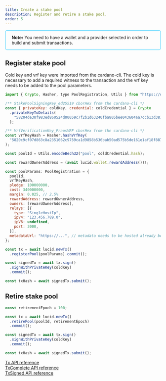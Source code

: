 ```yaml
---
title: Create a stake pool
description: Register and retire a stake pool. 
order: 5
---
```


<div style="padding: 14px 20px; border-radius: 6px; border: solid 1px deepskyblue">
<b>Note:</b> You need to have a wallet and a provider selected in order to build and submit transactions.
</div>

## Register stake pool

Cold key and vrf key were imported from the cardano-cli. The cold key is
necessary to add a required witness to the transaction and the vrf key needs to
be added to the pool parameters.

```js
import { Crypto, Hasher, type PoolRegistration, Utils } from "https://deno.land/x/lucid/mod.ts";

/** StakePoolSigningKey_ed25519 cborHex from the cardano-cli */
const { privateKey: coldKey, credential: coldCredential } = Crypto
  .privateKeyToDetails(
    "58204de30f983ed860524d00059c7f2b1d63240fba805bee043604aa7ccb13d387e9",
  );

/** VrfVerificationKey_PraosVRF cborHex from the cardano-cli */
const vrfKeyHash = Hasher.hashVrfKey(
  "5820c9cf07d863c8a2351662c9759ca1d9858b536bab50ad575b5de161e1af18f887",
);

const poolId = Utils.encodeBech32("pool", coldCredential.hash);

const rewardOwnerAddress = (await lucid.wallet.rewardAddress())!;

const poolParams: PoolRegistration = {
  poolId,
  vrfKeyHash,
  pledge: 100000000,
  cost: 340000000,
  margin: 0.025, // 2.5%
  rewardAddress: rewardOwnerAddress,
  owners: [rewardOwnerAddress],
  relays: [{
    type: "SingleHostIp",
    ipV4: "123.456.789.0",
    ipV6: undefined,
    port: 3000,
  }],
  metadataUrl: "https://...", // metadata needs to be hosted already before registering the pool
};

const tx = await lucid.newTx()
  .registerPool(poolParams).commit();

const signedTx = await tx.sign()
  .signWithPrivateKey(coldKey)
  .commit();

const txHash = await signedTx.submit();
```

## Retire stake pool

```js
const retirementEpoch = 100;

const tx = await lucid.newTx()
  .retirePool(poolId, retirementEpoch)
  .commit();

const signedTx = await tx.sign()
  .signWithPrivateKey(coldKey)
  .commit();

const txHash = await signedTx.submit();
```

[Tx API reference](https://deno.land/x/lucid@0.10.1/mod.ts?s=Tx)\
[TxComplete API reference](https://deno.land/x/lucid@0.10.1/mod.ts?s=TxComplete)\
[TxSigned API reference](https://deno.land/x/lucid@0.10.1/mod.ts?s=TxSigned)
